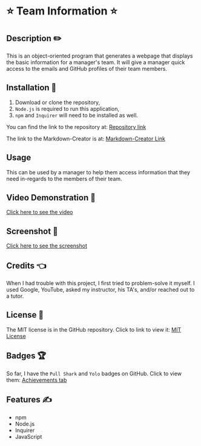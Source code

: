 # ⭐ Team Information ⭐

## Description ✏️

This is an object-oriented program that generates a webpage
that displays the basic information for a manager's team.
It will give a manager quick access to the emails and GitHub
profiles of their team members.

## Installation 🔑

1.  Download or clone the repository,
2.  ```Node.js``` is required to run this application,
3.  ```npm``` and ```Inquirer``` will need to be installed as well.

You can find the link to the repository at:
[Repository link](https://github.com/123sites/Team-Information.git)

The link to the Markdown-Creator is at:
[Markdown-Creator Link](https://123sites.github.io/Team-Information/)

## Usage

This can be used by a manager to help them access information that
they need in-regards to the members of their team.

## Video Demonstration 🎯

[Click here to see the video](./Assets/images/Video-Team-Information.mp4)

## Screenshot 🎯

[Click here to see the screenshot](./Assets/images/Screenshot___dist_team.html.png)

## Credits 👈

When I had trouble with this project, I first tried to problem-solve it myself. I used Google, YouTube, asked my instructor, his TA's, and/or reached out to a tutor.

## License 📝

The MIT license is in the GitHub repository.  Click to link to view it:
[MIT License](https://github.com/123sites/Team-Information/blob/main/LICENSE)

## Badges 🏆

So far, I have the `Pull Shark` and `Yolo` badges on GitHub.  Click to view them:
[Achievements tab](https://github.com/123sites?tab=achievements)

## Features ✍

- npm
- Node.js
- Inquirer
- JavaScript
